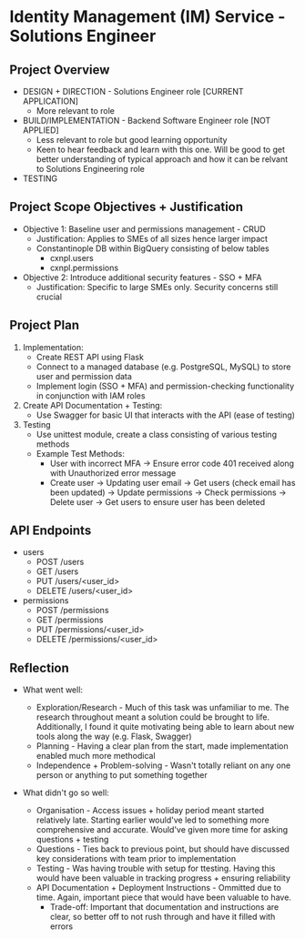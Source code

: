 
# Identity Management (IM) Service - Solutions Engineer 

## Project Overview
* DESIGN + DIRECTION - Solutions Engineer role [CURRENT APPLICATION]
    * More relevant to role  
* BUILD/IMPLEMENTATION - Backend Software Engineer role [NOT APPLIED]
    * Less relevant to role but good learning opportunity
    * Keen to hear feedback and learn with this one. Will be good to get better understanding of typical approach and how it can be relvant to Solutions Engineering role
* TESTING

## Project Scope Objectives + Justification
* Objective 1: Baseline user and permissions management - CRUD
    * Justification: Applies to SMEs of all sizes hence larger impact
    * Constantinople DB within BigQuery consisting of below tables
        * cxnpl.users
        * cxnpl.permissions
* Objective 2: Introduce additional security features - SSO + MFA
    * Justification: Specific to large SMEs only. Security concerns still crucial

## Project Plan
1. Implementation:
    * Create REST API using Flask
    * Connect to a managed database (e.g. PostgreSQL, MySQL) to store user and permission data
    * Implement login (SSO + MFA) and permission-checking functionality  in conjunction with IAM roles
2. Create API Documentation + Testing:
    * Use Swagger for basic UI that interacts with the API (ease of testing)
3. Testing
    * Use unittest module, create a class consisting of various testing methods
    * Example Test Methods:
        * User with incorrect MFA -> Ensure error code 401 received along with Unauthorized error message
        * Create user -> Updating user email -> Get users (check email has been updated) -> Update permissions -> Check permissions -> Delete user -> Get users to ensure user has been deleted 


## API Endpoints
* users
    * POST /users
    * GET /users
    * PUT /users/<user_id>
    * DELETE /users/<user_id>
* permissions
    * POST /permissions
    * GET /permissions
    * PUT /permissions/<user_id>
    * DELETE /permissions/<user_id>

## Reflection
* What went well:
    * Exploration/Research - Much of this task was unfamiliar to me. The research throughout meant a solution could be brought to life. Additionally, I found it quite motivating being able to learn about new tools along the way (e.g. Flask, Swagger)
    * Planning - Having a clear plan from the start, made implementation enabled much more methodical
    * Independence + Problem-solving - Wasn't totally reliant on any one person or anything to put something together

* What didn't go so well:
    * Organisation - Access issues + holiday period meant started relatively late. Starting earlier would've led to something more comprehensive and accurate. Would've given more time for asking questions + testing
    * Questions - Ties back to previous point, but should have discussed key considerations with team prior to implementation
    * Testing - Was having trouble with setup for ttesting. Having this would have been valuable in tracking progress + ensuring reliability
    * API Documentation + Deployment Instructions - Ommitted due to time. Again, important piece that would have been valuable to have.
        * Trade-off: Important that documentation and instructions are clear, so better off to not rush through and have it filled with errors




